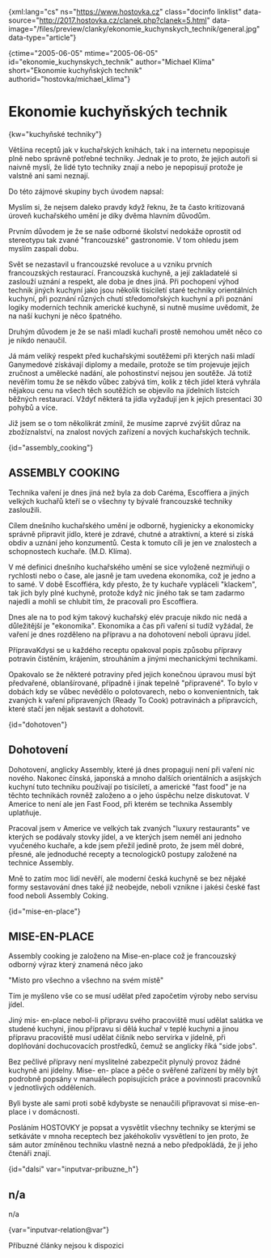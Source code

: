 
{xml:lang="cs" ns="https://www.hostovka.cz" class="docinfo linklist" data-source="http://2017.hostovka.cz/clanek.php?clanek=5.html" data-image="/files/preview/clanky/ekonomie\_kuchynskych\_technik/general.jpg" data-type="article"}

{ctime="2005-06-05" mtime="2005-06-05" id="ekonomie\_kuchynskych\_technik" author="Michael Klíma" short="Ekonomie kuchyňských technik" authorid="hostovka/michael_klima"}

# Ekonomie kuchyňských technik

<!-- generated attribute kw by user_updatekw.sh on 2020-07-05, do not edit -->

{kw="kuchyňské techniky"}

Většina receptů jak v kuchařských knihách, tak i na internetu nepopisuje plně nebo správně potřebné techniky. Jednak je to proto, že jejich autoři si naivně myslí, že lidé tyto techniky znají a nebo je nepopisují protože je valstně ani sami neznají.

Do této zájmové skupiny bych úvodem napsal:

Myslím si, že nejsem daleko pravdy když řeknu, že ta často kritizovaná úroveň kuchařského umění je díky dvěma hlavním důvodům.

Prvním důvodem je že se naše odborné školství nedokáže oprostit od stereotypu tak zvané "francouzské" gastronomie. V tom ohledu jsem myslím zaspali dobu.

Svět se nezastavil u francouzské revoluce a u vzniku prvních francouzských restaurací. Francouzská kuchyně, a její zakladatelé si zaslouží uznání a respekt, ale doba je dnes jiná. Při pochopení výhod technik jiných kuchyní jako jsou několik tisíciletí staré techniky orientálních kuchyní, při poznání různých chutí středomořských kuchyní a při poznání logiky moderních technik americké kuchyně, si nutně musíme uvědomit, že na naší kuchyni je něco špatného.

Druhým důvodem je že se naši mladí kuchaři prostě nemohou umět něco co je nikdo nenaučil.

Já mám veliký respekt před kuchařskými soutěžemi při kterých naši mladí Ganymedové získávají diplomy a medaile, protože se tím projevuje jejich zručnost a umělecké nadání, ale pohostinství nejsou jen soutěže. Já totiž nevěřím tomu že se někdo vůbec zabývá tím, kolik z těch jídel která vyhrála nějakou cenu na všech těch soutěžích se objevilo na jídelních lístcích běžných restaurací. Vždyť některá ta jídla vyžadují jen k jejich presentaci 30 pohybů a více.

Již jsem se o tom několikrát zmínil, že musíme zaprvé zvýšit důraz na zbožíznalství, na znalost nových zařízení a nových kuchařských technik.

{id="assembly_cooking"}

## ASSEMBLY COOKING

Technika vaření je dnes jiná než byla za dob Caréma, Escoffiera a jiných velkých kuchařů kteří se o všechny ty bývalé francouzské techniky zasloužili.

Cílem dnešního kuchařského umění je odborně, hygienicky a ekonomicky správně připravit jídlo, které je zdravé, chutné a atraktivní, a které si získá obdiv a uznání jeho konzumentů. Cesta k tomuto cíli je jen ve znalostech a schopnostech kuchaře. (M.D. Klíma).

V mé definici dnešního kuchařského umění se sice vyloženě nezmiňuji o rychlosti nebo o čase, ale jasně je tam uvedena ekonomika, což je jedno a to samé. V době Escoffiéra, kdy přesto, že ty kuchaře vypláceli "klackem", tak jich byly plné kuchyně, protože když nic jiného tak se tam zadarmo najedli a mohli se chlubit tím, že pracovali pro Escoffiera.

Dnes ale na to pod kým takový kuchařský elév pracuje nikdo nic nedá a důležitější je "ekonomika". Ekonomika a čas při vaření si tudíž vyžádal, že vaření je dnes rozděleno na přípravu a na dohotovení neboli úpravu jídel.

PřípravaKdysi se u každého receptu opakoval popis způsobu přípravy potravin čistěním, krájením, strouháním a jinými mechanickými technikami.

Opakovalo se že některé potraviny před jejich konečnou úpravou musí být předvařené, oblanšírované, případně i jinak tepelně "připravené". To bylo v dobách kdy se vůbec nevědělo o polotovarech, nebo o konvenientních, tak zvaných k vaření připravených (Ready To Cook) potravinách a přípravcích, které stačí jen nějak sestavit a dohotovit.

{id="dohotoven"}

## Dohotovení

Dohotovení, anglicky Assembly, které já dnes propaguji není při vaření nic nového. Nakonec čínská, japonská a mnoho dalších orientálních a asijských kuchyní tuto techniku používají po tisíciletí, a americké "fast food" je na těchto technikách rovněž založeno a o jeho úspěchu nelze diskutovat. V Americe to není ale jen Fast Food, při kterém se technika Assembly uplatňuje.

Pracoval jsem v Americe ve velkých tak zvaných "luxury restaurants" ve kterých se podávaly stovky jídel, a ve kterých jsem neměl ani jednoho vyučeného kuchaře, a kde jsem přežil jedině proto, že jsem měl dobré, přesné, ale jednoduché recepty a tecnologick0 postupy založené na technice Assembly.

Mně to zatím moc lidí nevěří, ale moderní česká kuchyně se bez nějaké formy sestavování dnes také již neobejde, neboli vznikne i jakési české fast food neboli Assembly Coking.

{id="mise-en-place"}

## MISE-EN-PLACE

Assembly cooking je založeno na Mise-en-place což je francouzský odborný výraz který znamená něco jako

"Místo pro všechno a všechno na svém místě"

Tím je myšleno vše co se musí udělat před započetím výroby nebo servisu jídel.

Jiný mis- en-place nebol-li přípravu svého pracoviště musí udělat salátka ve studené kuchyni, jinou přípravu si dělá kuchař v teplé kuchyni a jinou přípravu pracoviště musí udělat číšník nebo servírka v jídelně, při doplňování dochucovacích prostředků, čemuž se anglicky říká "side jobs".

Bez pečlivé přípravy není myslitelné zabezpečit plynulý provoz žádné kuchyně ani jídelny. Mise- en- place a péče o svěřené zařízení by měly být podrobně popsány v manuálech popisujících práce a povinnosti pracovníků v jednotlivých odděleních.

Byli byste ale sami proti sobě kdybyste se nenaučili připravovat si mise-en-place i v domácnosti.

Posláním HOSTOVKY je popsat a vysvětlit všechny techniky se kterými se setkáváte v mnoha receptech bez jakéhokoliv vysvětlení to jen proto, že sám autor zmíněnou techniku vlastně nezná a nebo předpokládá, že ji jeho čtenáři znají.

{id="dalsi" var="inputvar-pribuzne_h"}

## n/a

n/a

{var="inputvar-relation@var"}

Příbuzné články nejsou k dispozici

